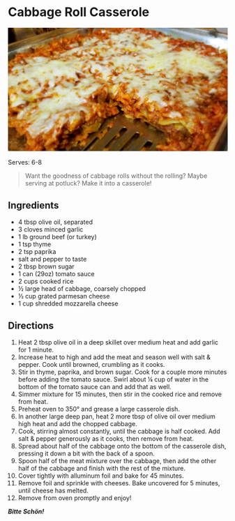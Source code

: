 # Cabbage Roll Casserole

![Cabbage Roll Casserole](https://raw.githubusercontent.com/aromig/recipes/master/photos/CabbageRollCasserole.jpg "Photo: Cabbage Roll Casserole")

Serves: 6-8

> Want the goodness of cabbage rolls without the rolling? Maybe serving at potluck? Make it into a casserole!

## Ingredients

* 4 tbsp olive oil, separated
* 3 cloves minced garlic
* 1 lb ground beef (or turkey)
* 1 tsp thyme
* 2 tsp paprika
* salt and pepper to taste
* 2 tbsp brown sugar
* 1 can (29oz) tomato sauce
* 2 cups cooked rice
* &frac12; large head of cabbage, coarsely chopped
* &frac12; cup grated parmesan cheese
* 1 cup shredded mozzarella cheese

## Directions

1. Heat 2 tbsp olive oil in a deep skillet over medium heat and add garlic for 1 minute.
2. Increase heat to high and add the meat and season well with salt & pepper. Cook until browned, crumbling as it cooks.
3. Stir in thyme, paprika, and brown sugar. Cook for a couple more minutes before adding the tomato sauce. Swirl about &frac14; cup of water in the bottom of the tomato sauce can and add that as well.
4. Simmer mixture for 15 minutes, then stir in the cooked rice and remove from heat.
5. Preheat oven to 350&deg; and grease a large casserole dish.
6. In another large deep pan, heat 2 more tbsp of olive oil over medium high heat and add the chopped cabbage.
7. Cook, stirring almost constantly, until the cabbage is half cooked. Add salt & pepper generously as it cooks, then remove from heat.
8. Spread about half of the cabbage onto the bottom of the casserole dish, pressing it down a bit with the back of a spoon.
9. Spoon half of the meat mixture over the cabbage, then add the other half of the cabbage and finish with the rest of the mixture.
10. Cover tightly with alluminum foil and bake for 45 minutes.
11. Remove foil and sprinkle with cheeses. Bake uncovered for 5 minutes, until cheese has melted.
12. Remove from oven promptly and enjoy!

_**Bitte Schön!**_